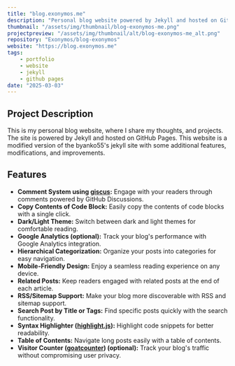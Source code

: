 ```yaml
---
title: "blog.exonymos.me"
description: "Personal blog website powered by Jekyll and hosted on GitHub Pages."
thumbnail: "/assets/img/thumbnail/blog-exonymos-me.png"
projectpreview: "/assets/img/thumbnail/alt/blog-exonymos-me_alt.png"
repository: "Exonymos/blog-exonymos"
website: "https://blog.exonymos.me"
tags:
    - portfolio
    - website
    - jekyll
    - github pages
date: "2025-03-03"
---
```


## Project Description

This is my personal blog website, where I share my thoughts, and projects.
The site is powered by Jekyll and hosted on GitHub Pages. This website is a modified version of the byanko55's jekyll site with some additional features, modifications, and improvements.

## Features

- **Comment System using [giscus](https://giscus.app/):** Engage with your readers through comments powered by GitHub Discussions.
- **Copy Contents of Code Block:** Easily copy the contents of code blocks with a single click.
- **Dark/Light Theme:** Switch between dark and light themes for comfortable reading.
- **Google Analytics (optional):** Track your blog's performance with Google Analytics integration.
- **Hierarchical Categorization:** Organize your posts into categories for easy navigation.
- **Mobile-Friendly Design:** Enjoy a seamless reading experience on any device.
- **Related Posts:** Keep readers engaged with related posts at the end of each article.
- **RSS/Sitemap Support:** Make your blog more discoverable with RSS and sitemap support.
- **Search Post by Title or Tags:** Find specific posts quickly with the search functionality.
- **Syntax Highlighter ([highlight.js](https://highlightjs.org/)):** Highlight code snippets for better readability.
- **Table of Contents:** Navigate long posts easily with a table of contents.
- **Visitor Counter ([goatcounter](https://www.goatcounter.com/)) (optional):** Track your blog's traffic without compromising user privacy.
